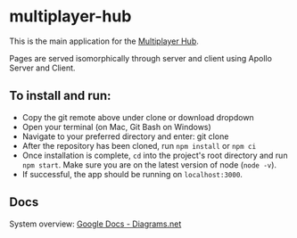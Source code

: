 # multiplayer-hub

This is the main application for the [Multiplayer Hub](https://multiplayerhub.wl.r.appspot.com/landing).

Pages are served isomorphically through server and client using Apollo Server and Client.

## To install and run:

- Copy the git remote above under clone or download dropdown
- Open your terminal (on Mac, Git Bash on Windows)
- Navigate to your preferred directory and enter: git clone <git remote you copied earlier>
- After the repository has been cloned, run `npm install` or `npm ci`
- Once installation is complete, `cd` into the project's root directory and run `npm start`. Make sure you are on the latest version of node (`node -v`).
- If successful, the app should be running on `localhost:3000`.

## Docs

System overview: [Google Docs - Diagrams.net](https://drive.google.com/file/d/19pWOt8hxjZHEsdVDarwhHvR3qZdUBG-5/view?usp=sharing)
